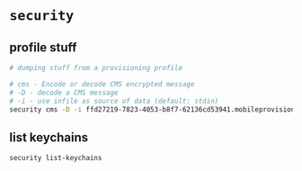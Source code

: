 # `security`


## profile stuff
```bash
# dumping stuff from a provisioning profile

# cms - Encode or decode CMS encrypted message
# -D - decode a CMS message
# -i - use infile as source of data (default: stdin)
security cms -D -i ffd27219-7823-4053-b8f7-62136cd53941.mobileprovision
```

## list keychains
```bash
security list-keychains
```
